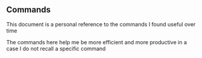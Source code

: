 ## Commands
<p> This document is a personal reference to the commands I found useful over time<p>

The commands here help me be more efficient and more productive in a case I do not recall a specific command
